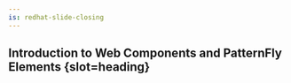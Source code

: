 ```yaml
---
is: redhat-slide-closing
---
```


## Introduction to Web Components and PatternFly Elements {slot=heading}
